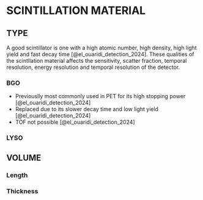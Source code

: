 # SCINTILLATION MATERIAL


## TYPE
A good scintillator is one with a high atomic number, high density, high light yield and fast decay time [@el_ouaridi_detection_2024]. These qualities of the scintllation material affects the sensitivity, scatter fraction, temporal resolution, energy resolution and temporal resolution of the detector.

### BGO
- Previouslly most commonly used in PET for its high stopping power [@el_ouaridi_detection_2024]
- Replaced due to its slower decay time and low light yield [@el_ouaridi_detection_2024]
- TOF not possible [@el_ouaridi_detection_2024]
### LYSO

## VOLUME

### Length

### Thickness